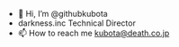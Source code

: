 - 👋 Hi, I’m @githubkubota
- darkness.inc Technical Director
- 📫 How to reach me kubota@death.co.jp

<!---
githubkubota/githubkubota is a ✨ special ✨ repository because its `README.md` (this file) appears on your GitHub profile.
You can click the Preview link to take a look at your changes.
--->
